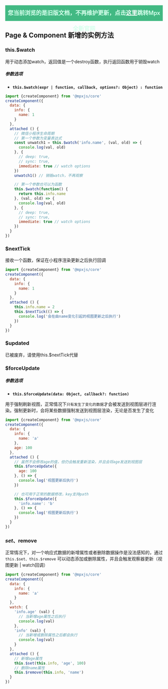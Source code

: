 <p align="center" style="background-color: #42b983; height: 50px; line-height: 50px; font-size: 18px; font-weight: 600">
  <span style="color: #d6ffec">您当前浏览的是旧版文档，不再维护更新，点击<a href="https://mpxjs.cn/" style="color: white">这里</a>跳转Mpx全新官网</span>
</p>

## Page & Component 新增的实例方法

### this.$watch

用于动态添加watch，返回值是一个destroy函数，执行返回函数用于销毁watch

##### 参数选项

- **`this.$watch(expr | function, callback, options?: Object) : function`**

``` js
import {createComponent} from '@mpxjs/core'
createComponent({
  data: {
    info: {
      name: 1
    }
  },
  attached () {
    // 微信小程序生命周期
    // 第一个参数为变量表达式
    const unwatch1 = this.$watch('info.name', (val, old) => {
      console.log(val, old)
    }, {
      // deep: true,
      // sync: true,
      immediate: true // watch options
    })
    unwatch1() // 销毁watch，不再观察

    // 第一个参数也可以为函数
    this.$watch(function() {
      return this.info.name
    }, (val, old) => {
      console.log(val, old)
    }, {
      // deep: true,
      // sync: true,
      immediate: true // watch options
    })
  }
})
```

### $nextTick

接收一个函数，保证在小程序渲染更新之后执行回调

``` js
import {createComponent} from '@mpxjs/core'
createComponent({
  data: {
    info: {
      name: 1
    }
  },
  attached () {
    this.info.name = 2
    this.$nextTick(() => {
      console.log('会在由name变化引起的视图更新之后执行')
    })
  }
})
```

### $updated

已被废弃，请使用this.$nextTick代替

### $forceUpdate

##### 参数选项

- **`this.$forceUpdate(data: Object, callback?: function)`**

用于强制刷新视图，正常情况下```只有发生了变化的数据```才会被发送到视图层进行渲染。强制更新时，会将某些数据强制发送到视图层渲染，无论是否发生了变化

``` js
import {createComponent} from '@mpxjs/core'
createComponent({
  data: {
    info: {
      name: 'a'
    },
    age: 100
  },
  attached () {
    // 虽然不会修改age的值，但仍会触发重新渲染，并且会将age发送到视图层
    this.$forceUpdate({
      age: 100
    }, () => {
      console.log('视图更新后执行')
    })

    // 也可用于正常的数据修改，key支持path
    this.$forceUpdate({
      'info.name': 'b'
    }, () => {
      console.log('视图更新后执行')
    })
  }
})
```

### $set、$remove

正常情况下，对一个响应式数据的新增属性或者删除数据操作是没法感知的，通过 `this.$set、this.$remove` 可以动态添加或删除属性，并且会触发观察器更新（视图更新 | watch回调）

``` js
import {createComponent} from '@mpxjs/core'
createComponent({
  data: {
    info: {
      name: 'a'
    }
  },
  watch: {
    'info.age' (val) {
      // 当新增age属性之后执行
      console.log(val)
    },
    'info' (val) {
      // 当新增或删除属性之后都会执行
      console.log(val)
    }
  },
  attached () {
    // 新增age属性
    this.$set(this.info, 'age', 100)
    // 删除name属性
    this.$remove(this.info, 'name')
  }
})
```
